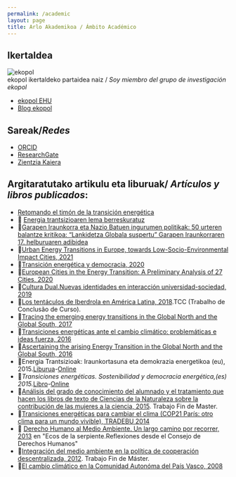 ```yaml
---
permalink: /academic
layout: page
title: Arlo Akademikoa / Ámbito Académico
---
```

## Ikertaldea
![ekopol](https://www.ehu.eus/documents/12829146/14094383/logo+berria+zabala.png/7d78c6db-53f8-7ea3-3001-cf63fa73e1b2?t=1583932080000)<br>
ekopol ikertaldeko partaidea naiz / *Soy miembro del grupo de investigación ekopol*
- [ekopol EHU](https://www.ehu.eus/eu/web/ekopol/home)
- [Blog ekopol](https://ekopol.eus/)

## Sareak/*Redes*
- [ORCID](https://orcid.org/0000-0002-9050-9155)
- [ResearchGate](https://www.researchgate.net/profile/Izaro_Basurko)
- [Zientzia Kaiera](https://izaroblog.github.io/collaborations/ZientziaKaiera)

## Argitaratutako artikulu eta liburuak/ *Artículos y libros publicados*:
- [Retomando el timón de la transición energética](https://vientosur.info/retomando-el-timon-de-la-transicion-energetica/)
- 📝 [Energia trantsizioaren lema berreskuratuz](https://www.berria.eus/paperekoa/2001/020/003/2021-12-02/energia-trantsizioaren-lema-berreskuratuz.htm) 
- 📝[Garapen Iraunkorra eta Nazio Batuen ingurumen politikak: 50 urteren balantze kritikoa: “Lankidetza Globala suspertu” Garapen Iraunkorraren 17. helburuaren adibidea](https://ojs.ehu.eus/index.php/ekaia/article/view/22125)
- 📝[Urban Energy Transitions in Europe, towards Low-Socio-Environmental Impact Cities, 2021](https://www.mdpi.com/2071-1050/13/21/11641/htm)
- 📝[Transición energética y democracia, 2020](https://publicaciones.hegoa.ehu.eus/es/publications/437)
- 📝[European Cities in the Energy Transition: A Preliminary Analysis of 27 Cities, 2020](https://www.mdpi.com/1996-1073/13/6/1315)
- 📕[Cultura Dual.Nuevas identidades en interacción universidad-sociedad, 2019](https://www.plazayvaldes.es/libro/cultura-dual)
- 📝[Los tentáculos de Iberdrola en América Latina, 2018](https://raw.githubusercontent.com/IzaroBlog/IzaroBlog.github.io/main/_materials/Los%20tent%C3%A1culos%20de%20Iberdrola%20en%20Am%C3%A9rica%20Latina.pdf).TCC (Trabalho de Conclusão de Curso).
- 📝[Tracing the emerging energy transitions in the Global North and the Global South, 2017](https://www.sciencedirect.com/science/article/pii/S0360319917317913?via%3Dihub)
- 📝[Transiciones energéticas ante el cambio climático: problemáticas e ideas fuerza, 2016](https://www.fuhem.es/2016/01/19/dossier-temas-clave-en-el-debate-del-cambio-climatico/)
- 📝[Ascertaining the arising Energy Transition in the Global North and the Global South, 2016](https://www.researchgate.net/publication/313011177_Ascertaining_the_arising_energy_transition_in_global_North_and_global_South) 
- 📕Energia Trantsizioak: Iraunkortasuna eta demokrazia energetikoa (eu), 2015.[Liburua](https://web-argitalpena.adm.ehu.es/listaproductos.asp?IdProducts=UCB00163118)-[Online](https://issuu.com/ekologistakmartxanboletina/docs/tradebu-eus)  
- 📕*Transiciones energéticas. Sostenibilidad y democracia energética,(es) 2015.*[Libro](https://web-argitalpena.adm.ehu.es/listaproductos.asp?IdProducts=UCB00152043&titulo=Transiciones%20energ%E9ticas.%20Sostenibilidad%20y%20democracia%20energ%E9tica)-[Online](https://issuu.com/ekologistakmartxanboletina/docs/tradebu)
- 📝[Análisis del grado de conocimiento del alumnado y el tratamiento que hacen los libros de texto de Ciencias de la Naturaleza sobre la contribución de las mujeres a la ciencia, 2015](https://raw.githubusercontent.com/IzaroBlog/IzaroBlog.github.io/main/_materials/An%C3%A1lisis%20del%20grado%20de%20conocimiento.pdf). Trabajo Fin de Master.  
- 📝[Transiciones energéticas para cambiar el clima (COP21 París: otro clima para un mundo vivible), TRADEBU 2014](https://vientosur.info/category/revista/vientosur-no-142/)
- 📕 [Derecho Humano al Medio Ambiente. Un largo camino por recorrer, 2013](http://www.unescoetxea.org/dokumentuak/ecos_serpiente2.pdf) en "Ecos de la serpiente.Reflexiones desde el Consejo de Derechos Humanos"
- 📝[Integración del medio ambiente en la política de cooperación descentralizada, 2012](https://github.com/IzaroBlog/IzaroBlog.github.io/raw/main/_materials/lankidetza/IntegracionMAenCooperacion.pdf). Trabajo Fin de Máster.
- 📝[El cambio climático en la Comunidad Autonóma del País Vasco, 2008](https://dialnet.unirioja.es/servlet/articulo?codigo=2555604)






